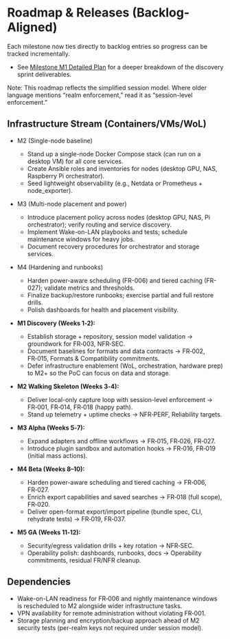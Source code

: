 # Roadmap & Releases (Backlog-Aligned)

Each milestone now ties directly to backlog entries so progress can be tracked incrementally.

- See [Milestone M1 Detailed Plan](./M1_detailed_plan.md) for a deeper breakdown of the discovery sprint deliverables.

Note: This roadmap reflects the simplified session model. Where older language
mentions “realm enforcement,” read it as “session-level enforcement.”

## Infrastructure Stream (Containers/VMs/WoL)

- M2 (Single-node baseline)
  - Stand up a single-node Docker Compose stack (can run on a desktop VM) for all core services.
  - Create Ansible roles and inventories for nodes (desktop GPU, NAS, Raspberry Pi orchestrator).
  - Seed lightweight observability (e.g., Netdata or Prometheus + node_exporter).

- M3 (Multi-node placement and power)
  - Introduce placement policy across nodes (desktop GPU, NAS, Pi orchestrator); verify routing and service discovery.
  - Implement Wake-on-LAN playbooks and tests; schedule maintenance windows for heavy jobs.
  - Document recovery procedures for orchestrator and storage services.

- M4 (Hardening and runbooks)
  - Harden power-aware scheduling (FR-006) and tiered caching (FR-027); validate metrics and thresholds.
  - Finalize backup/restore runbooks; exercise partial and full restore drills.
  - Polish dashboards for health and placement visibility.

- **M1 Discovery (Weeks 1‑2):**
  - Establish storage + repository, session model validation → groundwork for FR‑003, NFR‑SEC.
  - Document baselines for formats and data contracts → FR‑002, FR‑015, Formats & Compatibility commitments.
  - Defer infrastructure enablement (WoL, orchestration, hardware prep) to M2+ so the PoC can focus on data and storage.
- **M2 Walking Skeleton (Weeks 3‑4):**
  - Deliver local-only capture loop with session-level enforcement → FR‑001, FR‑014, FR‑018 (happy path).
  - Stand up telemetry + uptime checks → NFR‑PERF, Reliability targets.
- **M3 Alpha (Weeks 5‑7):**
  - Expand adapters and offline workflows → FR‑015, FR‑026, FR‑027.
  - Introduce plugin sandbox and automation hooks → FR‑016, FR‑019 (initial mass actions).
- **M4 Beta (Weeks 8–10):**
  - Harden power-aware scheduling and tiered caching → FR‑006, FR‑027.
  - Enrich export capabilities and saved searches → FR‑018 (full scope), FR‑020.
  - Deliver open-format export/import pipeline (bundle spec, CLI, rehydrate tests) → FR‑019, FR‑037.
- **M5 GA (Weeks 11‑12):**
  - Security/egress validation drills + key rotation → NFR‑SEC.
  - Operability polish: dashboards, runbooks, docs → Operability commitments, residual FR/NFR cleanup.

## Dependencies
- Wake-on-LAN readiness for FR‑006 and nightly maintenance windows is rescheduled to M2 alongside wider infrastructure tasks.
- VPN availability for remote administration without violating FR‑001.
 - Storage planning and encryption/backup approach ahead of M2 security tests (per-realm keys not required under session model).
